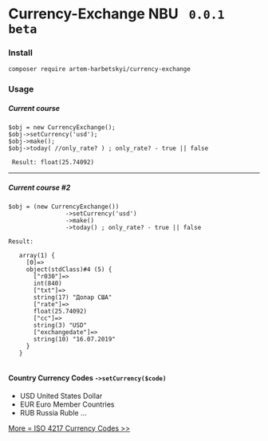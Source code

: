 Currency-Exchange NBU ``` 0.0.1 beta``` 
=====================

### Install    

```composer require artem-harbetskyi/currency-exchange```  


### Usage
##### Current course

```
$obj = new CurrencyExchange();    
$obj->setCurrency('usd');                      
$obj->make();  
$obj->today( //only_rate? ) ; only_rate? - true || false
```
 
 

``` Result: float(25.74092)``` 

----------------------------------- 

##### Current course #2
```
$obj = (new CurrencyExchange())     
                ->setCurrency('usd')                        
                ->make() 
                ->today() ; only_rate? - true || false
```                 
 

```
Result: 

   array(1) {
     [0]=>
     object(stdClass)#4 (5) {
       ["r030"]=>
       int(840)
       ["txt"]=>
       string(17) "Долар США"
       ["rate"]=>
       float(25.74092)
       ["cc"]=>
       string(3) "USD"
       ["exchangedate"]=>
       string(10) "16.07.2019"
     }
   }
              
```                 


 
#### Country Currency Codes ```->setCurrency($code)```
*  USD	United States Dollar
*  EUR	Euro Member Countries
*  RUB	Russia Ruble
...
 
 [ More = ISO 4217 Currency Codes >> ](https://www.xe.com/iso4217.php) 